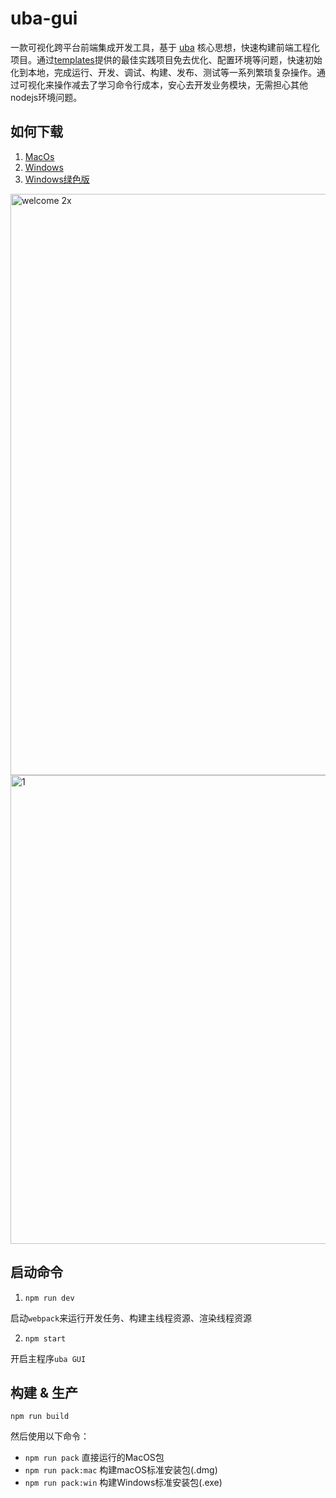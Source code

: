 # uba-gui

一款可视化跨平台前端集成开发工具，基于 [uba](https://github.com/iuap-design/tinper-uba) 核心思想，快速构建前端工程化项目。通过[templates](https://github.com/uba-templates)提供的最佳实践项目免去优化、配置环境等问题，快速初始化到本地，完成运行、开发、调试、构建、发布、测试等一系列繁琐复杂操作。通过可视化来操作减去了学习命令行成本，安心去开发业务模块，无需担心其他nodejs环境问题。

## 如何下载

1. [MacOs](https://github.com/tinper-uba/uba-gui/releases/download/v0.0.2/Uba-GUI-0.0.2.dmg)
2. [Windows](https://github.com/tinper-uba/uba-gui/releases/download/v0.0.2/Uba-GUI.Setup.0.0.2.exe)
3. [Windows绿色版](https://github.com/tinper-uba/uba-gui/releases/download/v0.0.2/Uba-GUI-0.0.2.zip)

<img width="930" alt="welcome 2x" src="https://user-images.githubusercontent.com/3817644/38018061-6fec09f0-32a6-11e8-8eb8-881599b65a82.png">
<img width="750" alt="1" src="https://raw.githubusercontent.com/tinper-uba/uba-gui/master/screenshot/uba-gui.gif">


## 启动命令

1. `npm run dev`

启动`webpack`来运行开发任务、构建主线程资源、渲染线程资源

2. `npm start`

开启主程序`uba GUI`

## 构建 & 生产

`npm run build`

然后使用以下命令：

- `npm run pack`            直接运行的MacOS包
- `npm run pack:mac`        构建macOS标准安装包(.dmg)
- `npm run pack:win`        构建Windows标准安装包(.exe)
